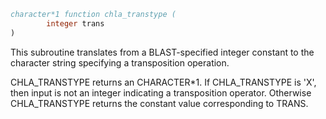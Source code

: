 ```fortran
character*1 function chla_transtype (
        integer trans
)
```

This subroutine translates from a BLAST-specified integer constant to
the character string specifying a transposition operation.

CHLA_TRANSTYPE returns an CHARACTER\*1.  If CHLA_TRANSTYPE is 'X',
then input is not an integer indicating a transposition operator.
Otherwise CHLA_TRANSTYPE returns the constant value corresponding to
TRANS.

